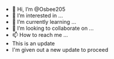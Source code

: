 - 👋 Hi, I’m @Osbee205
- 👀 I’m interested in ...
- 🌱 I’m currently learning ...
- 💞️ I’m looking to collaborate on ...
- 📫 How to reach me ...
- This is an update
- I'm given out a new update to proceed
